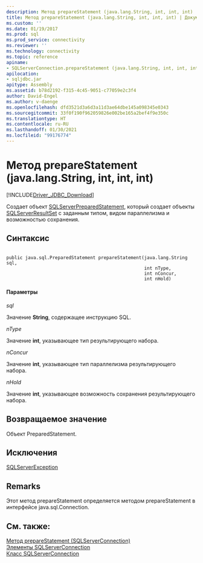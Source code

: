 ```yaml
---
description: Метод prepareStatement (java.lang.String, int, int, int)
title: Метод prepareStatement (java.lang.String, int, int, int) | Документация Майкрософт
ms.custom: ''
ms.date: 01/19/2017
ms.prod: sql
ms.prod_service: connectivity
ms.reviewer: ''
ms.technology: connectivity
ms.topic: reference
apiname:
- SQLServerConnection.prepareStatement (java.lang.String, int, int, int)
apilocation:
- sqljdbc.jar
apitype: Assembly
ms.assetid: b78d2192-f315-4c45-9051-c77059e2c3f4
author: David-Engel
ms.author: v-daenge
ms.openlocfilehash: dfd3521d3a6d3a11d3ae64dbe145a098345e0343
ms.sourcegitcommit: 33f0f190f962059826e002be165a2bef4f9e350c
ms.translationtype: HT
ms.contentlocale: ru-RU
ms.lasthandoff: 01/30/2021
ms.locfileid: "99176774"
---
```

# <a name="preparestatement-method-javalangstring-int-int-int"></a>Метод prepareStatement (java.lang.String, int, int, int)
[!INCLUDE[Driver_JDBC_Download](../../../includes/driver_jdbc_download.md)]

  Создает объект [SQLServerPreparedStatement](../../../connect/jdbc/reference/sqlserverpreparedstatement-class.md), который создает объекты [SQLServerResultSet](../../../connect/jdbc/reference/sqlserverresultset-class.md) с заданным типом, видом параллелизма и возможностью сохранения.  
  
## <a name="syntax"></a>Синтаксис  
  
```  
  
public java.sql.PreparedStatement prepareStatement(java.lang.String sql,  
                                                   int nType,  
                                                   int nConcur,  
                                                   int nHold)  
```  
  
#### <a name="parameters"></a>Параметры  
 *sql*  
  
 Значение **String**, содержащее инструкцию SQL.  
  
 *nType*  
  
 Значение **int**, указывающее тип результирующего набора.  
  
 *nConcur*  
  
 Значение **int**, указывающее тип параллелизма результирующего набора.  
  
 *nHold*  
  
 Значение **int**, указывающее возможность сохранения результирующего набора.  
  
## <a name="return-value"></a>Возвращаемое значение  
 Объект PreparedStatement.  
  
## <a name="exceptions"></a>Исключения  
 [SQLServerException](../../../connect/jdbc/reference/sqlserverexception-class.md)  
  
## <a name="remarks"></a>Remarks  
 Этот метод prepareStatement определяется методом prepareStatement в интерфейсе java.sql.Connection.  
  
## <a name="see-also"></a>См. также:  
 [Метод prepareStatement (SQLServerConnection)](../../../connect/jdbc/reference/preparestatement-method-sqlserverconnection.md)   
 [Элементы SQLServerConnection](../../../connect/jdbc/reference/sqlserverconnection-members.md)   
 [Класс SQLServerConnection](../../../connect/jdbc/reference/sqlserverconnection-class.md)  
  
  
